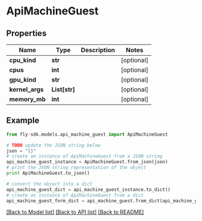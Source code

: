 # ApiMachineGuest


## Properties
Name | Type | Description | Notes
------------ | ------------- | ------------- | -------------
**cpu_kind** | **str** |  | [optional] 
**cpus** | **int** |  | [optional] 
**gpu_kind** | **str** |  | [optional] 
**kernel_args** | **List[str]** |  | [optional] 
**memory_mb** | **int** |  | [optional] 

## Example

```python
from fly-sdk.models.api_machine_guest import ApiMachineGuest

# TODO update the JSON string below
json = "{}"
# create an instance of ApiMachineGuest from a JSON string
api_machine_guest_instance = ApiMachineGuest.from_json(json)
# print the JSON string representation of the object
print ApiMachineGuest.to_json()

# convert the object into a dict
api_machine_guest_dict = api_machine_guest_instance.to_dict()
# create an instance of ApiMachineGuest from a dict
api_machine_guest_form_dict = api_machine_guest.from_dict(api_machine_guest_dict)
```
[[Back to Model list]](../README.md#documentation-for-models) [[Back to API list]](../README.md#documentation-for-api-endpoints) [[Back to README]](../README.md)


